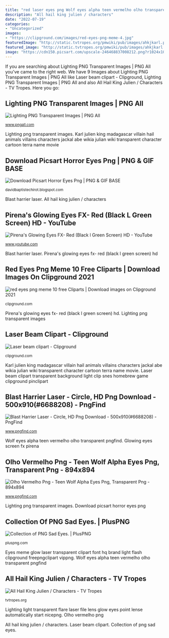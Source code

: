 ```yaml
---
title: "red laser eyes png Wolf eyes alpha teen vermelho olho transparent pngfind"
description: "All hail king julien / characters"
date: "2022-07-19"
categories:
- "Uncategorized"
images:
- "https://clipground.com/images/red-eyes-png-meme-4.jpg"
featuredImage: "http://static.tvtropes.org/pmwiki/pub/images/ahkjkarl.png"
featured_image: "http://static.tvtropes.org/pmwiki/pub/images/ahkjkarl.png"
image: "https://cdn150.picsart.com/upscale-246468837008212.png?r1024x1024"
---
```


If you are searching about Lighting PNG Transparent Images | PNG All you've came to the right web. We have 9 Images about Lighting PNG Transparent Images | PNG All like Laser beam clipart - Clipground, Lighting PNG Transparent Images | PNG All and also All Hail King Julien / Characters - TV Tropes. Here you go:

## Lighting PNG Transparent Images | PNG All

![Lighting PNG Transparent Images | PNG All](http://www.pngall.com/wp-content/uploads/1/Lighting-PNG-File.png "Download picsart horror eyes png")

<small>www.pngall.com</small>

Lighting png transparent images. Karl julien king madagascar villain hail animals villains characters jackal abe wikia julian wiki transparent character cartoon terra name movie

## Download Picsart Horror Eyes Png | PNG &amp; GIF BASE

![Download Picsart Horror Eyes Png | PNG &amp; GIF BASE](https://cdn150.picsart.com/upscale-246468837008212.png?r1024x1024 "Red eyes png meme 10 free cliparts")

<small>davidbaptistechirot.blogspot.com</small>

Blast harrier laser. All hail king julien / characters

## Pirena&#039;s Glowing Eyes FX- Red (Black L Green Screen) HD - YouTube

![Pirena&#039;s Glowing Eyes FX- Red (Black l Green Screen) HD - YouTube](https://i.ytimg.com/vi/hxl2FN6dfgk/maxresdefault.jpg "Red eyes png meme 10 free cliparts")

<small>www.youtube.com</small>

Blast harrier laser. Pirena&#039;s glowing eyes fx- red (black l green screen) hd

## Red Eyes Png Meme 10 Free Cliparts | Download Images On Clipground 2021

![red eyes png meme 10 free Cliparts | Download images on Clipground 2021](https://clipground.com/images/red-eyes-png-meme-4.jpg "Olho vermelho png")

<small>clipground.com</small>

Pirena&#039;s glowing eyes fx- red (black l green screen) hd. Lighting png transparent images

## Laser Beam Clipart - Clipground

![Laser beam clipart - Clipground](http://clipground.com/images/laser-beam-clipart-7.jpg "Blast harrier laser")

<small>clipground.com</small>

Karl julien king madagascar villain hail animals villains characters jackal abe wikia julian wiki transparent character cartoon terra name movie. Laser beam clipart transparent background light clip snes homebrew game clipground pinclipart

## Blast Harrier Laser - Circle, HD Png Download - 500x910(#6688208) - PngFind

![Blast Harrier Laser - Circle, HD Png Download - 500x910(#6688208) - PngFind](https://www.pngfind.com/pngs/m/668-6688208_blast-harrier-laser-circle-hd-png-download.png "Eyes sad anime pluspng transparent categories featured related")

<small>www.pngfind.com</small>

Wolf eyes alpha teen vermelho olho transparent pngfind. Glowing eyes screen fx pirena

## Olho Vermelho Png - Teen Wolf Alpha Eyes Png, Transparent Png - 894x894

![Olho Vermelho Png - Teen Wolf Alpha Eyes Png, Transparent Png - 894x894](https://www.pngfind.com/pngs/m/427-4275688_olho-vermelho-png-teen-wolf-alpha-eyes-png.png "Wolf eyes alpha teen vermelho olho transparent pngfind")

<small>www.pngfind.com</small>

Lighting png transparent images. Download picsart horror eyes png

## Collection Of PNG Sad Eyes. | PlusPNG

![Collection of PNG Sad Eyes. | PlusPNG](https://pluspng.com/img-png/png-sad-eyes-sad-anime-eyes-by-thecornman-409.png "Lighting png transparent images")

<small>pluspng.com</small>

Eyes meme glow laser transparent clipart font hq brand light flash clipground freepngclipart vippng. Wolf eyes alpha teen vermelho olho transparent pngfind

## All Hail King Julien / Characters - TV Tropes

![All Hail King Julien / Characters - TV Tropes](http://static.tvtropes.org/pmwiki/pub/images/ahkjkarl.png "Wolf eyes alpha teen vermelho olho transparent pngfind")

<small>tvtropes.org</small>

Lighting light transparent flare laser file lens glow eyes point lense automatically start nicepng. Olho vermelho png

All hail king julien / characters. Laser beam clipart. Collection of png sad eyes.
